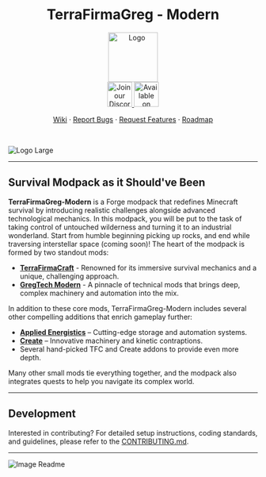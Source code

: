 

<div align="center">
  <h1>TerraFirmaGreg - Modern</h1>
  <a href="https://github.com/TerraFirmaGreg-Team/Modpack-Modern">
    <img src="https://github.com/TerraFirmaGreg-Team/.github/blob/main/branding/logo.png?raw=true" alt="Logo" height="100">
  </a>
  <br/>
  <a href="https://discord.gg/AEaCzCTUwQ">
    <img src="https://github.com/TerraFirmaGreg-Team/.github/blob/main/branding/discord_logo.png?raw=true" alt="Join our Discord" height="50">
  </a>
  <a href="https://www.curseforge.com/minecraft/modpacks/terrafirmagreg-modern">
    <img src="https://github.com/TerraFirmaGreg-Team/.github/blob/main/branding/curseforge_logo.png?raw=true" alt="Available on CurseForge" height="50">
  </a>
  <br/>
  <p align="center">
    <a href="https://github.com/TerraFirmaGreg-Team/Modpack-Modern/wiki">Wiki</a>
    ·
    <a href="https://github.com/TerraFirmaGreg-Team/Modpack-Modern/issues">Report Bugs</a>
    ·
    <a href="https://github.com/TerraFirmaGreg-Team/Modpack-Modern/issues">Request Features</a>
    ·
    <a href="https://github.com/orgs/TerraFirmaGreg-Team/projects/10">Roadmap</a>
  </p>
</div>

<br/>

![Logo Large](https://github.com/TerraFirmaGreg-Team/.github/blob/main/branding/logo_large.png?raw=true)

---

## Survival Modpack as it Should've Been

**TerraFirmaGreg-Modern** is a Forge modpack that redefines Minecraft survival by introducing realistic challenges alongside advanced technological mechanics. In this modpack, you will be put to the task of taking control of untouched wilderness and turning it to an industrial wonderland. Start from humble beginning picking up rocks, and end while traversing interstellar space (coming soon)! The heart of the modpack is formed by two standout mods:

- **[TerraFirmaCraft]** - Renowned for its immersive survival mechanics and a unique, challenging approach.
- **[GregTech Modern]** - A pinnacle of technical mods that brings deep, complex machinery and automation into the mix.

In addition to these core mods, TerraFirmaGreg-Modern includes several other compelling additions that enrich gameplay further:

- **[Applied Energistics]** – Cutting-edge storage and automation systems.
- **[Create]** – Innovative machinery and kinetic contraptions.
- Several hand-picked TFC and Create addons to provide even more depth.

Many other small mods tie everything together, and the modpack also integrates quests to help you navigate its complex world.

---

## Development

Interested in contributing? For detailed setup instructions, coding standards, and guidelines, please refer to the [CONTRIBUTING.md](CONTRIBUTING.md).

---

![Image Readme](https://github.com/TerraFirmaGreg-Team/.github/blob/main/branding/image_readme.png?raw=true)

<!-- Links: -->
[TerraFirmaCraft]: https://www.curseforge.com/minecraft/mc-mods/terrafirmacraft
[GregTech Modern]: https://www.curseforge.com/minecraft/mc-mods/gregtechceu-modern
[Applied Energistics]: https://www.curseforge.com/minecraft/mc-mods/ae2
[Create]: https://www.curseforge.com/minecraft/mc-mods/create
